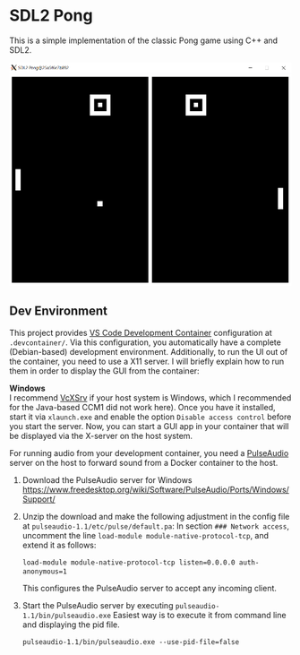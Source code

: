 # SDL2 Pong
This is a simple implementation of the classic Pong game using C++ and SDL2.

![](img.png)

## Dev Environment 
This project provides [VS Code Development Container](https://code.visualstudio.com/docs/remote/containers) configuration at `.devcontainer/`. Via this configuration, you automatically have a complete (Debian-based) development environment. 
Additionally, to run the UI out of the container, you need to use a X11 server. I will briefly explain how to run them in order to display the GUI from the container:

**Windows**<br>
I recommend  [VcXSrv](https://sourceforge.net/projects/vcxsrv/) if your host system is Windows, which I recommended for the Java-based CCM1 did not work here). Once you have it installed, start it via `xlaunch.exe` and enable the option `Disable access control` before you start the server. Now, you can start a GUI app in your container that will be displayed via the X-server on the host system.

For running audio from your development container, you need a [PulseAudio](https://www.freedesktop.org/wiki/Software/PulseAudio/) server on the host to forward sound from a Docker container to the host.

1. Download the PulseAudio server for Windows
   https://www.freedesktop.org/wiki/Software/PulseAudio/Ports/Windows/Support/

2. Unzip the download and make the following adjustment in the config file at `pulseaudio-1.1/etc/pulse/default.pa`:
   In section `### Network access`, uncomment the line `load-module module-native-protocol-tcp`, and extend it as follows:
   
    ```
    load-module module-native-protocol-tcp listen=0.0.0.0 auth-anonymous=1
    ```

   This configures the PulseAudio server to accept any incoming client.

3. Start the PulseAudio server by executing `pulseaudio-1.1/bin/pulseaudio.exe`
   Easiest way is to execute it from command line and displaying the pid file.
    ```
    pulseaudio-1.1/bin/pulseaudio.exe --use-pid-file=false
    ```